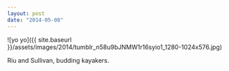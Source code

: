 ```yaml
---
layout: post
date: "2014-05-08"
---
```


![yo yo]({{ site.baseurl }}/assets/images/2014/tumblr_n58u9bJNMW1r16syio1_1280-1024x576.jpg)

Riu and Sullivan, budding kayakers.
